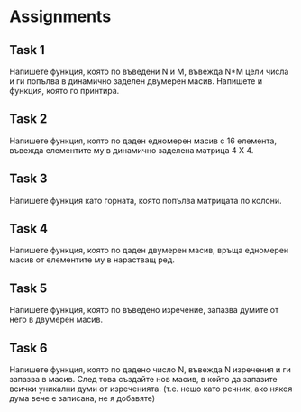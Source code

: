 # Assignments

## Task 1
Напишете функция, която по въведени N и M, въвежда N*M цели числа и ги попълва в динамично заделен двумерен масив. Напишете и функция, която го принтира.

## Task 2
Напишете функция, която по даден едномерен масив с 16 елемента, въвежда елементите му в динамично заделена матрица 4 Х 4. 

## Task 3
Напишете функция като горната, която попълва матрицата по колони.

## Task 4
Напишете функция, която по даден двумерен масив, връща едномерен масив от елементите му в нарастващ ред.

## Task 5
Напишете функция, която по въведено изречение, запазва думите от него в двумерен масив.

## Task 6
Напишете функция, която по дадено число N, въвежда N изречения и ги запазва в масив. След това създайте нов масив, в който да запазите всички уникални думи от изреченията. (т.е. нещо като речник, ако някоя дума вече е записана, не я добавяте)

